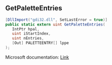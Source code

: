## GetPaletteEntries

```csharp
[DllImport("gdi32.dll", SetLastError = true)]
public static extern uint GetPaletteEntries(
   IntPtr hpal,
   uint iStartIndex,
   uint nEntries,
   [Out] PALETTEENTRY[] lppe
);
```

Microsoft documentation: [Link](https://docs.microsoft.com/en-us/windows/win32/api/wingdi/nf-wingdi-getpaletteentries)
